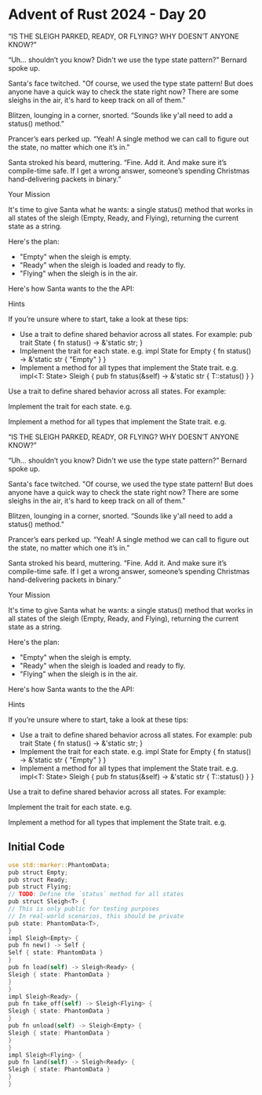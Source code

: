 # Advent of Rust 2024 - Day 20

“IS THE SLEIGH PARKED, READY, OR FLYING? WHY DOESN’T ANYONE KNOW?”

“Uh… shouldn’t you know? Didn't we use the type state pattern?” Bernard spoke up.

Santa's face twitched. "Of course, we used the type state pattern! But does anyone have a quick way to check the state right now? There are some sleighs in the air, it's hard to keep track on all of them."

Blitzen, lounging in a corner, snorted. “Sounds like y'all need to add a status() method.”

Prancer’s ears perked up. “Yeah! A single method we can call to figure out the state, no matter which one it’s in.”

Santa stroked his beard, muttering. “Fine. Add it. And make sure it’s compile-time safe. If I get a wrong answer, someone’s spending Christmas hand-delivering packets in binary.”

Your Mission

It's time to give Santa what he wants: a single status() method that works in all states of the sleigh (Empty, Ready, and Flying), returning the current state as a string.

Here's the plan:

- "Empty" when the sleigh is empty.
- "Ready" when the sleigh is loaded and ready to fly.
- "Flying" when the sleigh is in the air.

Here's how Santa wants to the the API:

Hints

If you’re unsure where to start, take a look at these tips:

- Use a trait to define shared behavior across all states. For example:
pub trait State {
    fn status() -> &'static str;
}
- Implement the trait for each state. e.g.
impl State for Empty {
    fn status() -> &'static str {
        "Empty"
    }
}
- Implement a method for all types that implement the State trait. e.g.
impl<T: State> Sleigh<T> {
  pub fn status(&self) -> &'static str {
      T::status()
  }
}

Use a trait to define shared behavior across all states. For example:

Implement the trait for each state. e.g.

Implement a method for all types that implement the State trait. e.g.

“IS THE SLEIGH PARKED, READY, OR FLYING? WHY DOESN’T ANYONE KNOW?”

“Uh… shouldn’t you know? Didn't we use the type state pattern?” Bernard spoke up.

Santa's face twitched. "Of course, we used the type state pattern! But does anyone have a quick way to check the state right now? There are some sleighs in the air, it's hard to keep track on all of them."

Blitzen, lounging in a corner, snorted. “Sounds like y'all need to add a status() method.”

Prancer’s ears perked up. “Yeah! A single method we can call to figure out the state, no matter which one it’s in.”

Santa stroked his beard, muttering. “Fine. Add it. And make sure it’s compile-time safe. If I get a wrong answer, someone’s spending Christmas hand-delivering packets in binary.”

Your Mission

It's time to give Santa what he wants: a single status() method that works in all states of the sleigh (Empty, Ready, and Flying), returning the current state as a string.

Here's the plan:

- "Empty" when the sleigh is empty.
- "Ready" when the sleigh is loaded and ready to fly.
- "Flying" when the sleigh is in the air.

Here's how Santa wants to the the API:

Hints

If you’re unsure where to start, take a look at these tips:

- Use a trait to define shared behavior across all states. For example:
pub trait State {
    fn status() -> &'static str;
}
- Implement the trait for each state. e.g.
impl State for Empty {
    fn status() -> &'static str {
        "Empty"
    }
}
- Implement a method for all types that implement the State trait. e.g.
impl<T: State> Sleigh<T> {
  pub fn status(&self) -> &'static str {
      T::status()
  }
}

Use a trait to define shared behavior across all states. For example:

Implement the trait for each state. e.g.

Implement a method for all types that implement the State trait. e.g.

## Initial Code
```rust
use std::marker::PhantomData;
pub struct Empty;
pub struct Ready;
pub struct Flying;
// TODO: Define the `status` method for all states
pub struct Sleigh<T> {
// This is only public for testing purposes
// In real-world scenarios, this should be private
pub state: PhantomData<T>,
}
impl Sleigh<Empty> {
pub fn new() -> Self {
Self { state: PhantomData }
}
pub fn load(self) -> Sleigh<Ready> {
Sleigh { state: PhantomData }
}
}
impl Sleigh<Ready> {
pub fn take_off(self) -> Sleigh<Flying> {
Sleigh { state: PhantomData }
}
pub fn unload(self) -> Sleigh<Empty> {
Sleigh { state: PhantomData }
}
}
impl Sleigh<Flying> {
pub fn land(self) -> Sleigh<Ready> {
Sleigh { state: PhantomData }
}
}
```
